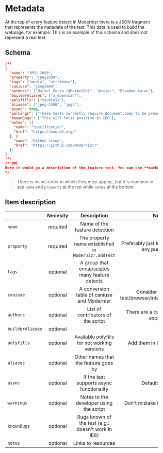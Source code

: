 # Metadata
At the top of every feature detect in Modernizr there is a JSON fragment that represents the metadata of the test. This data is used to build the webpage, for example.
This is an example of this schema and does not represent a real test: 
## Schema
```json
/*!
{
  "name": "JPEG 2000",
  "property": "jpeg2000",
  "tags": ["media", "attribute"],
  "caniuse": "jpeg2000",
  "authors": ["Markel Ferro (@MarkelFe)", "@rejas", "Brandom Aaron"],
  "builderAliases": ["a_download"],
  "polyfills": ["xaudiojs"],
  "aliases": ["jpeg-2000", "jpg2"],
  "async": true,
  "warnings": ["These tests currently require document.body to be present"],
  "knownBugs": ["This will false positive in IE6"],
  "notes": [{
    "name": "Specification",
    "href": "https://www.w3.org/"
  }, {
    "name": "Github issue",
    "href": "https://github.com/Modernizr/"
  }]
}
!*/
/* DOC
Here it would go a description of the feature test. You can use **markdown** here :)
*/
```
> There is no set order in which they must appear, but it is common to see `name` and `property` at the top while `notes` at the bottom.

## Item description
|                  | Necesity |                      Description                     |                           Notes                           |
|------------------|:--------:|:----------------------------------------------------:|:---------------------------------------------------------:|
| `name`           | required |             Name of the feature detection            |                                                           |
| `property`       | required | The property name established in `Modernizr.addTest` |     Preferably just lowercase, without any punctuation    |
| `tags`           | optional |    A group that encapsulates many feature detects    |                                                           |
| `caniuse`        | optional |      A conversion table of caniuse and Modernizr     | Consider adding it to test/browser/integration/caniuse.js |
| `authors`        | optional |          List of contributors of the script          |          There are a couple of ways to express it         |
| `builderAliases` | optional |                                                      |                                                           |
| `polyfills`      | optional |     Available polyfills for not working versions     |               Add them in lib/polyfills.json              |
| `aliases`        | optional |         Other names that the feature goes by         |                                                           |
| `async`          | optional |       If the test supports async functionality       |                     Defaults to false                     |
| `warnings`       | optional |        Notes to the developer using the script       |               Don't mistake it for knownBugs              |
| `knownBugs`      | optional |  Bugs known of the test (e.g.: doesn't work in IE6)  |                                                           |
| `notes`          | optional |                  Links to resources                  |                                                           |